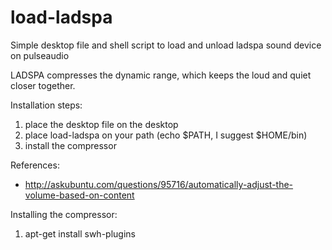 load-ladspa
===========

Simple desktop file and shell script to load and unload ladspa sound device on pulseaudio

LADSPA compresses the dynamic range, which keeps the loud and quiet closer together.

Installation steps:
 1. place the desktop file on the desktop
 2. place load-ladspa on your path (echo $PATH, I suggest $HOME/bin)
 3. install the compressor

References:
 * http://askubuntu.com/questions/95716/automatically-adjust-the-volume-based-on-content

Installing the compressor:
 1. apt-get install swh-plugins
